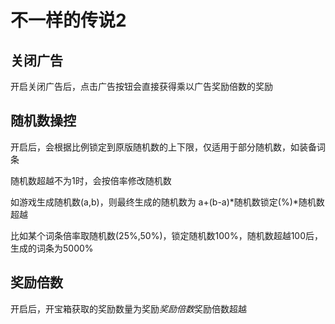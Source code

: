 # 不一样的传说2

## 关闭广告

开启关闭广告后，点击广告按钮会直接获得乘以广告奖励倍数的奖励

## 随机数操控

开启后，会根据比例锁定到原版随机数的上下限，仅适用于部分随机数，如装备词条

随机数超越不为1时，会按倍率修改随机数

如游戏生成随机数(a,b)，则最终生成的随机数为 a+(b-a)\*随机数锁定(%)\*随机数超越

比如某个词条倍率取随机数(25%,50%)，锁定随机数100%，随机数超越100后，生成的词条为5000%

## 奖励倍数

开启后，开宝箱获取的奖励数量为奖励*奖励倍数*奖励倍数超越